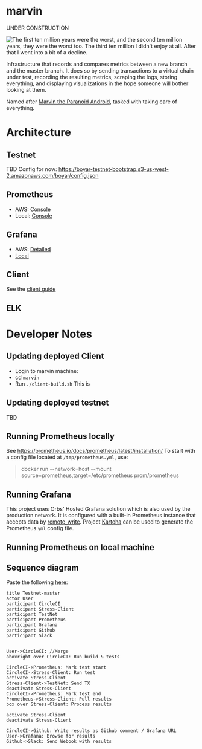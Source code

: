 # marvin

UNDER CONSTRUCTION

![The first ten million years were the worst, and the second ten million years, they were the worst too. The third ten million I didn't enjoy at all. After that I went into a bit of a decline.](https://upload.wikimedia.org/wikipedia/en/2/25/Marvin-TV-3.jpg)

Infrastructure that records and compares metrics between a new branch and the master branch. It does so by sending transactions to a virtual chain under test, recording the resulting metrics, scraping the logs, storing everything, and displaying visualizations in the hope someone will bother looking at them.

Named after [Marvin the Paranoid Android](https://en.wikipedia.org/wiki/Marvin_the_Paranoid_Android), tasked with taking care of everything.

# Architecture

## Testnet
TBD
Config for now: https://boyar-testnet-bootstrap.s3-us-west-2.amazonaws.com/boyar/config.json


## Prometheus
* AWS: [Console](http://ec2-34-222-245-15.us-west-2.compute.amazonaws.com:9090/graph)
* Local: [Console](http://localhost:9099/graph)

## Grafana
* AWS: [Detailed](http://ec2-34-222-245-15.us-west-2.compute.amazonaws.com:3000/d/Eqvddt3iz/detailed?refresh=10s&orgId=1&from=now-3h&to=now)
* [Local](http://localhost:3000/d/yiCOQa5Wz/prometheus-2-0-stats?refresh=1m&orgId=1)

## Client

See the [client guide](client/CLIENT.md)


## ELK

# Developer Notes

## Updating deployed Client
* Login to marvin machine: 
* cd `marvin`
* Run `./client-build.sh`
This is  

## Updating deployed testnet
TBD

## Running Prometheus locally
See https://prometheus.io/docs/prometheus/latest/installation/
To start with a config file located at `/tmp/prometheus.yml`, use: 
>  docker run --network=host --mount source=prometheus,target=/etc/prometheus prom/prometheus

## Running Grafana
This project uses Orbs' Hosted Grafana solution which is also used by the production network.
It is configured with a built-in Prometheus instance that accepts data by [remote_write](https://prometheus.io/docs/prometheus/latest/configuration/configuration/#remote_write).
Project [Kartoha](https://github.com/orbs-network/kartoha) can be used to generate the Prometheus `yml` config file.

## Running Prometheus on local machine


## Sequence diagram
Paste the following [here](sequencediagram.org):

```
title Testnet-master
actor User
participant CircleCI
participant Stress-Client
participant TestNet
participant Prometheus
participant Grafana
participant Github
participant Slack


User->CircleCI: //Merge
aboxright over CircleCI: Run build & tests

CircleCI->Prometheus: Mark test start
CircleCI->Stress-Client: Run test
activate Stress-Client
Stress-Client->TestNet: Send TX
deactivate Stress-Client
CircleCI->Prometheus: Mark test end
Prometheus->Stress-Client: Pull results
box over Stress-Client: Process results

activate Stress-Client
deactivate Stress-Client

CircleCI->Github: Write results as Github comment / Grafana URL
User->Grafana: Browse for results
Github->Slack: Send Webook with results
```